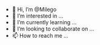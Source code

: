 - 👋 Hi, I’m @Milego
- 👀 I’m interested in ...
- 🌱 I’m currently learning ...
- 💞️ I’m looking to collaborate on ...
- 📫 How to reach me ...

<!---
Milego/Milego is a ✨ special ✨ repository because its `README.md` (this file) appears on your GitHub profile.
You can click the Preview link to take a look at your changes.
--->

